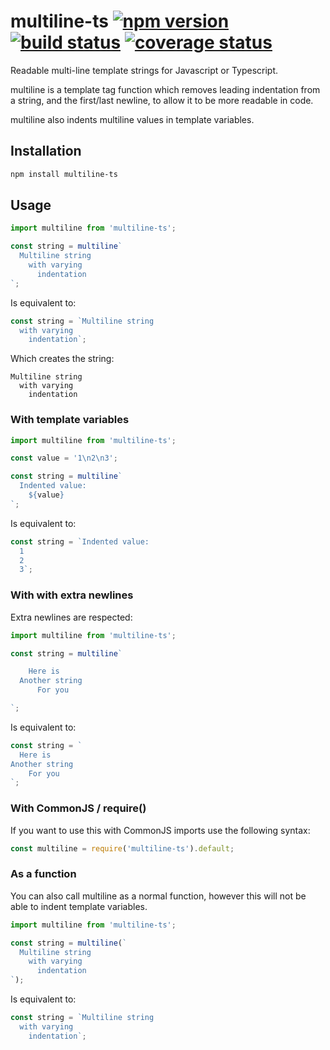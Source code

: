 # multiline-ts [![npm version][npm-badge]][npm-url] [![build status][circle-badge]][circle-url] [![coverage status][coverage-badge]][coverage-url]

Readable multi-line template strings for Javascript or Typescript.

multiline is a template tag function which removes leading indentation from a string, and the first/last newline, to allow it to be more readable in code.

multiline also indents multiline values in template variables.

## Installation

```bash
npm install multiline-ts
```

## Usage

<!-- snippet: ts,es6 -->
```js
import multiline from 'multiline-ts';

const string = multiline`
  Multiline string
    with varying
      indentation
`;
```

Is equivalent to:

<!-- snippet: ts,es6 -->
```js
const string = `Multiline string
  with varying
    indentation`;
```

Which creates the string:

```
Multiline string
  with varying
    indentation
```

### With template variables

<!-- snippet: ts,es6 -->
```js
import multiline from 'multiline-ts';

const value = '1\n2\n3';

const string = multiline`
  Indented value:
    ${value}
`;
```

Is equivalent to:

<!-- snippet: ts,es6 -->
```js
const string = `Indented value:
  1
  2
  3`;
```

### With with extra newlines

Extra newlines are respected:

<!-- snippet: ts,es6 -->
```js
import multiline from 'multiline-ts';

const string = multiline`

    Here is
  Another string
      For you

`;
```

Is equivalent to:

<!-- snippet: ts,es6 -->
```js
const string = `
  Here is
Another string
    For you
`;
```

### With CommonJS / require()

If you want to use this with CommonJS imports use the following syntax:

<!-- snippet: js -->
```js
const multiline = require('multiline-ts').default;
```

### As a function

You can also call multiline as a normal function, however this will not be able to indent template variables.

<!-- snippet: ts,es6 -->
```js
import multiline from 'multiline-ts';

const string = multiline(`
  Multiline string
    with varying
      indentation
`);
```

Is equivalent to:

<!-- snippet: ts,es6 -->
```js
const string = `Multiline string
  with varying
    indentation`;
```

[npm-badge]: https://badge.fury.io/js/multiline-ts.svg
[npm-url]: https://www.npmjs.com/package/multiline-ts

[circle-badge]: https://circleci.com/gh/peterjwest/multiline-ts.svg?style=shield
[circle-url]: https://circleci.com/gh/peterjwest/multiline-ts

[coverage-badge]: https://coveralls.io/repos/peterjwest/multiline-ts/badge.svg?branch=main&service=github
[coverage-url]: https://coveralls.io/github/peterjwest/multiline-ts?branch=main
